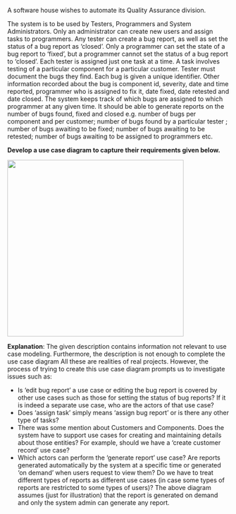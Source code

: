 <panel header="Q: Use case diagram for QA system :two:">
<question has-input="false">

A software house wishes to automate its Quality Assurance division.

The system is to be used by Testers, Programmers and System Administrators. Only an administrator can create new users and assign tasks to programmers. Any tester can create a bug report, as well as set the status of a bug report as ‘closed’. Only a programmer can set the state of a bug report to ‘fixed’, but a programmer cannot set the status of a bug report to ‘closed’. Each tester is assigned just one task at a time. A task involves testing of a particular component for a particular customer. Tester must document the bugs they find. Each bug is given a unique identifier. Other information recorded about the bug is component id, severity, date and time reported, programmer who is assigned to fix it, date fixed, date retested and date closed. The system keeps track of which bugs are assigned to which programmer at any given time. It should be able to generate reports on the number of bugs found, fixed and closed e.g. number of bugs per component and per customer; number of bugs found by a particular tester ; number of bugs awaiting to be fixed; number of bugs awaiting to be retested; number of bugs awaiting to be assigned to programmers etc.

**Develop a use case diagram to capture their requirements given below.**

<div slot="answer">

<img src="{{baseUrl}}/specifyingRequirements/useCases/identifying/images/qaSystem.jpg" height="400" />

<p/>

**Explanation**: The given description contains information not relevant to use case modeling. Furthermore, the description is not enough to complete the use case diagram All these are realities of real projects. However, the process of trying to create this use case diagram prompts us to investigate issues such as:

*	Is ‘edit bug report’ a use case or editing the bug report is covered by other use cases such as those for setting the status of bug reports? If it is indeed a separate use case, who are the actors of that use case?
*	Does ‘assign task’ simply means ‘assign bug report’ or is there any other type of tasks?
*	There was some mention about Customers and Components. Does the system have to support use cases for creating and maintaining details about those entities? For example, should we have a ‘create customer record’ use case?
*	Which actors can perform the ‘generate report’ use case? Are reports generated automatically by the system at a specific time or generated ‘on demand’ when users request to view them? Do we have to treat different types of reports as different use cases (in case some types of reports are restricted to some types of users)? The above diagram assumes (just for illustration) that the report is generated on demand and only the system admin can generate any report.


</div>
</question>
</panel>
